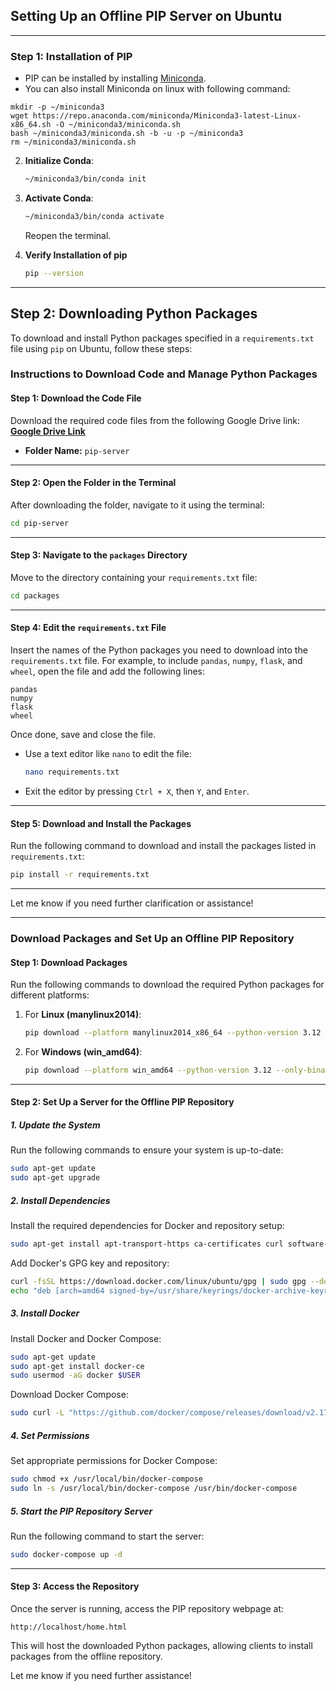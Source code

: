 ## Setting Up an Offline PIP Server on Ubuntu

---

### Step 1: Installation of PIP

   - PIP can be installed by installing [Miniconda](https://docs.anaconda.com/free/miniconda/index.html).
   - You can also install Miniconda on linux with following command:

```
mkdir -p ~/miniconda3
wget https://repo.anaconda.com/miniconda/Miniconda3-latest-Linux-x86_64.sh -O ~/miniconda3/miniconda.sh
bash ~/miniconda3/miniconda.sh -b -u -p ~/miniconda3
rm ~/miniconda3/miniconda.sh
```


2. **Initialize Conda**:
   ```bash
   ~/miniconda3/bin/conda init
   ```

3. **Activate Conda**:
   ```bash
   ~/miniconda3/bin/conda activate
   ```

   Reopen the terminal.

4. **Verify Installation of pip**

   ```bash
   pip --version
   ```

---

## Step 2: Downloading Python Packages

To download and install Python packages specified in a `requirements.txt` file using `pip` on Ubuntu, follow these steps:

### Instructions to Download Code and Manage Python Packages

#### **Step 1: Download the Code File**
Download the required code files from the following Google Drive link:  
**[Google Drive Link](https://drive.google.com/drive/folders/1uj7rbjT4abJrNzxkvckwI6A_dTDwnWV9)**

- **Folder Name:** `pip-server`

---

#### **Step 2: Open the Folder in the Terminal**
After downloading the folder, navigate to it using the terminal:
```bash
cd pip-server
```

---

#### **Step 3: Navigate to the `packages` Directory**
Move to the directory containing your `requirements.txt` file:
```bash
cd packages
```

---

#### **Step 4: Edit the `requirements.txt` File**
Insert the names of the Python packages you need to download into the `requirements.txt` file. For example, to include `pandas`, `numpy`, `flask`, and `wheel`, open the file and add the following lines:

```
pandas
numpy
flask
wheel
```

Once done, save and close the file.  
- Use a text editor like `nano` to edit the file:
  ```bash
  nano requirements.txt
  ```
- Exit the editor by pressing `Ctrl + X`, then `Y`, and `Enter`.

---

#### **Step 5: Download and Install the Packages**
Run the following command to download and install the packages listed in `requirements.txt`:
```bash
pip install -r requirements.txt
```

---

Let me know if you need further clarification or assistance!

---

###  Download Packages and Set Up an Offline PIP Repository

#### **Step 1: Download Packages**
Run the following commands to download the required Python packages for different platforms:

1. For **Linux (manylinux2014)**:
   ```bash
   pip download --platform manylinux2014_x86_64 --python-version 3.12 --only-binary=:all: -r requirements.txt
   ```

2. For **Windows (win_amd64)**:
   ```bash
   pip download --platform win_amd64 --python-version 3.12 --only-binary=:all: -r requirements.txt
   ```

---

#### **Step 2: Set Up a Server for the Offline PIP Repository**

##### **1. Update the System**
Run the following commands to ensure your system is up-to-date:
```bash
sudo apt-get update
sudo apt-get upgrade
```

##### **2. Install Dependencies**
Install the required dependencies for Docker and repository setup:
```bash
sudo apt-get install apt-transport-https ca-certificates curl software-properties-common
```

Add Docker's GPG key and repository:
```bash
curl -fsSL https://download.docker.com/linux/ubuntu/gpg | sudo gpg --dearmor -o /usr/share/keyrings/docker-archive-keyring.gpg
echo "deb [arch=amd64 signed-by=/usr/share/keyrings/docker-archive-keyring.gpg] https://download.docker.com/linux/ubuntu $(lsb_release -cs) stable" | sudo tee /etc/apt/sources.list.d/docker.list > /dev/null
```

##### **3. Install Docker**
Install Docker and Docker Compose:
```bash
sudo apt-get update
sudo apt-get install docker-ce
sudo usermod -aG docker $USER
```

Download Docker Compose:
```bash
sudo curl -L "https://github.com/docker/compose/releases/download/v2.17.3/docker-compose-$(uname -s)-$(uname -m)" -o /usr/local/bin/docker-compose
```

##### **4. Set Permissions**
Set appropriate permissions for Docker Compose:
```bash
sudo chmod +x /usr/local/bin/docker-compose
sudo ln -s /usr/local/bin/docker-compose /usr/bin/docker-compose
```

##### **5. Start the PIP Repository Server**
Run the following command to start the server:
```bash
sudo docker-compose up -d
```

---

#### **Step 3: Access the Repository**
Once the server is running, access the PIP repository webpage at:
```
http://localhost/home.html
```

This will host the downloaded Python packages, allowing clients to install packages from the offline repository.

Let me know if you need further assistance!
